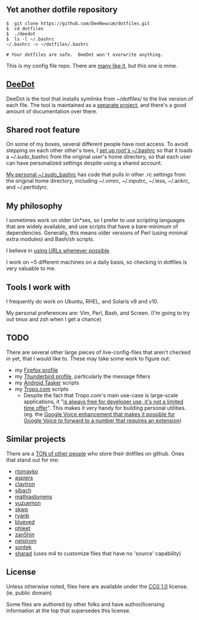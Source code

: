 ## Yet another dotfile repository ##

    $  git clone https://github.com/DeeNewcum/dotfiles.git
    $  cd dotfiles
    $  ./deedot
    $  ls -l ~/.bashrc
    ~/.bashrc -> ~/dotfiles/.bashrc

    # Your dotfiles are safe.  DeeDot won't overwrite anything.

This is my config file repo.  There are [many like it](https://github.com/search?utf8=%E2%9C%93&q=dotfiles&repo=&langOverride=&start_value=1&type=Repositories&language=), but this one is mine.

## [DeeDot](https://github.com/DeeNewcum/deedot) ##

DeeDot is the tool that installs symlinks from ~/dotfiles/ to the live version of each file.  The tool is maintained as a [separate project](https://github.com/DeeNewcum/deedot), and there's a good amount of documentation over there.

## Shared root feature ##

On some of my boxes, several different people have root access.  To avoid stepping on each other other's toes, I [set up root's ~/.bashrc](https://github.com/DeeNewcum/dotfiles/blob/master/.sudo_bashrc#L1-5) so that it loads a ~/.sudo_bashrc from the original user's home directory, so that each user can have personalized settings despite using a shared account.

[My personal ~/.sudo_bashrc](https://github.com/DeeNewcum/dotfiles/blob/master/.sudo_bashrc) has code that pulls in other .rc settings from the original home directory, including ~/.vimrc, ~/.inputrc, ~/.less, ~/.ackrc, and ~/.perltidyrc.

## My philosophy ##

I sometimes work on older Un*xes, so I prefer to use scripting languages that are widely available, and use scripts that have a bare-minimum of dependencies.  Generally, this means older versions of Perl (using minimal extra modules) and Bash/sh scripts.

I believe in [using URLs whenever possible](https://github.com/DeeNewcum/dotfiles/wiki/URL-centric).

I work on ~5 different machines on a daily basis, so checking in dotfiles is very valuable to me.

## Tools I work with ##

I frequently do work on Ubuntu, RHEL, and Solaris v9 and v10.

My personal preferences are: Vim, Perl, Bash, and Screen.  (I'm going to try out tmux and zsh when I get a chance)

## TODO ##

There are several other large pieces of live-config-files that aren't checked in yet, that I would like to.  These may take some work to figure out:

* my [Firefox profile](https://github.com/DeeNewcum/dotfiles/issues/15)
* my [Thunderbird profile](https://github.com/DeeNewcum/dotfiles/issues/15#issuecomment-6276610), particularly the message filters
* my [Android Tasker](http://lifehacker.com/5599116/how-to-turn-your-android-phone-into-a-fully+automated-superphone) scripts
* my [Tropo.com](http://www.tropo.com/) scripts
  * Despite the fact that Tropo.com's main use-case is large-scale applications, it "[is always free for developer use, it's not a limited time offer](https://www.tropo.com/docs/scripting/faq.htm)".  This makes it very handy for building personal utilities. (eg. the [Google Voice enhancement that makes it possible for Google Voice to forward to a number that requires an extension](http://blog.tropo.com/2011/05/13/extending-googevoice-with-tropo/))

## Similar projects ##

There are a [TON of other people](https://github.com/search?utf8=%E2%9C%93&q=dotfiles&repo=&langOverride=&start_value=1&type=Repositories&language=) who store their dotfiles on github.  Ones that stand out for me:

* [rtomayko](https://github.com/rtomayko/dotfiles)
* [aspiers](https://github.com/aspiers/shell-env)
* [claytron](https://github.com/claytron/dotfiles)
* [sjbach](https://github.com/sjbach/env)
* [mathiasbynens](https://github.com/mathiasbynens/dotfiles/)
* [yuzuemon](https://github.com/yuzuemon/dotfiles)
* [skwp](https://github.com/skwp/dotfiles)
* [ryanb](https://github.com/ryanb/dotfiles)
* [blueyed](https://github.com/blueyed/dotfiles)
* [phleet](https://github.com/phleet/dotfiles)
* [zan5hin](https://github.com/zan5hin/dotfiles)
* [nelstrom](https://github.com/nelstrom/dotfiles)
* [sontek](https://github.com/sontek/dotfiles)
* [sharad](https://github.com/sharad/rc) (uses m4 to customize files that have no 'source' capability)

## License ##

Unless otherwise noted, files here are available under the [CC0 1.0](http://creativecommons.org/publicdomain/zero/1.0/) license.  (ie. public domain)

Some files are authored by other folks and have author/licensing information at the top that supersedes this license.
